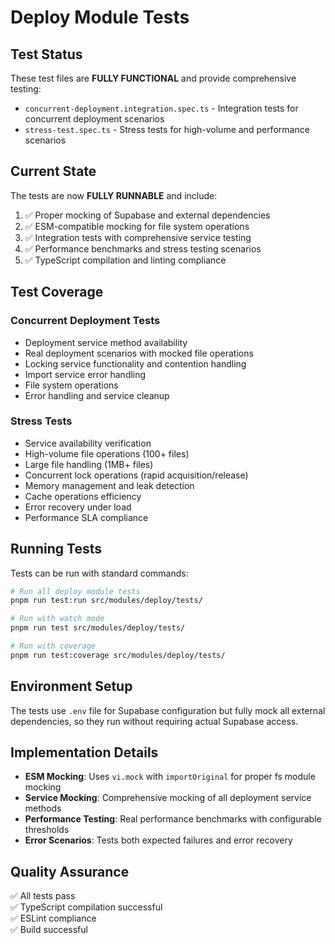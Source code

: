 # Deploy Module Tests

## Test Status

These test files are **FULLY FUNCTIONAL** and provide comprehensive testing:

- `concurrent-deployment.integration.spec.ts` - Integration tests for concurrent deployment scenarios
- `stress-test.spec.ts` - Stress tests for high-volume and performance scenarios

## Current State

The tests are now **FULLY RUNNABLE** and include:

1. ✅ Proper mocking of Supabase and external dependencies
2. ✅ ESM-compatible mocking for file system operations
3. ✅ Integration tests with comprehensive service testing
4. ✅ Performance benchmarks and stress testing scenarios
5. ✅ TypeScript compilation and linting compliance

## Test Coverage

### Concurrent Deployment Tests

- Deployment service method availability
- Real deployment scenarios with mocked file operations
- Locking service functionality and contention handling
- Import service error handling
- File system operations
- Error handling and service cleanup

### Stress Tests

- Service availability verification
- High-volume file operations (100+ files)
- Large file handling (1MB+ files)
- Concurrent lock operations (rapid acquisition/release)
- Memory management and leak detection
- Cache operations efficiency
- Error recovery under load
- Performance SLA compliance

## Running Tests

Tests can be run with standard commands:

```bash
# Run all deploy module tests
pnpm run test:run src/modules/deploy/tests/

# Run with watch mode
pnpm run test src/modules/deploy/tests/

# Run with coverage
pnpm run test:coverage src/modules/deploy/tests/
```

## Environment Setup

The tests use `.env` file for Supabase configuration but fully mock all external dependencies, so they run without requiring actual Supabase access.

## Implementation Details

- **ESM Mocking**: Uses `vi.mock` with `importOriginal` for proper fs module mocking
- **Service Mocking**: Comprehensive mocking of all deployment service methods
- **Performance Testing**: Real performance benchmarks with configurable thresholds
- **Error Scenarios**: Tests both expected failures and error recovery

## Quality Assurance

✅ All tests pass  
✅ TypeScript compilation successful  
✅ ESLint compliance  
✅ Build successful
